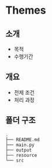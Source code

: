 # Themes

## 소개
- 목적
- 수행기간

## 개요
- 전제 조건
- 처리 과정

## 폴더 구조
```
.
├── README.md
├── main.py
├── output
├── resource
└── src

```